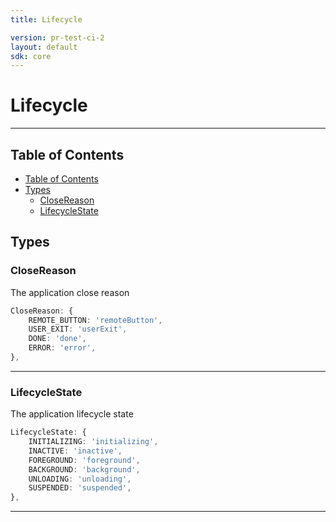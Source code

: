 ```yaml
---
title: Lifecycle

version: pr-test-ci-2
layout: default
sdk: core
---
```


# Lifecycle

---

## Table of Contents

- [Table of Contents](#table-of-contents)
- [Types](#types)
  - [CloseReason](#closereason)
  - [LifecycleState](#lifecyclestate)

## Types

### CloseReason

The application close reason

```typescript
CloseReason: {
    REMOTE_BUTTON: 'remoteButton',
    USER_EXIT: 'userExit',
    DONE: 'done',
    ERROR: 'error',
},

```

---

### LifecycleState

The application lifecycle state

```typescript
LifecycleState: {
    INITIALIZING: 'initializing',
    INACTIVE: 'inactive',
    FOREGROUND: 'foreground',
    BACKGROUND: 'background',
    UNLOADING: 'unloading',
    SUSPENDED: 'suspended',
},

```

---

